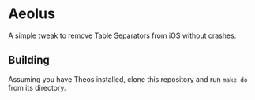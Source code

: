 # Aeolus

A simple tweak to remove Table Separators from iOS without crashes.

## Building

Assuming you have Theos installed, clone this repository and run ``make do`` from its directory.
